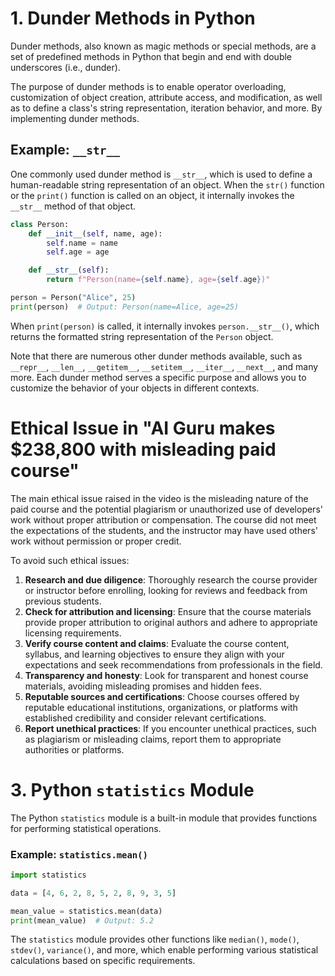 
# 1. Dunder Methods in Python

Dunder methods, also known as magic methods or special methods, are a set of predefined methods in Python that begin and end with double underscores (i.e., dunder).

The purpose of dunder methods is to enable operator overloading, customization of object creation, attribute access, and modification, as well as to define a class's string representation, iteration behavior, and more. By implementing dunder methods.

## Example: `__str__`

One commonly used dunder method is `__str__`, which is used to define a human-readable string representation of an object. When the `str()` function or the `print()` function is called on an object, it internally invokes the `__str__` method of that object.

```python
class Person:
    def __init__(self, name, age):
        self.name = name
        self.age = age

    def __str__(self):
        return f"Person(name={self.name}, age={self.age})"

person = Person("Alice", 25)
print(person)  # Output: Person(name=Alice, age=25)
```

When `print(person)` is called, it internally invokes `person.__str__()`, which returns the formatted string representation of the `Person` object.

Note that there are numerous other dunder methods available, such as `__repr__`, `__len__`, `__getitem__`, `__setitem__`, `__iter__`, `__next__`, and many more. Each dunder method serves a specific purpose and allows you to customize the behavior of your objects in different contexts.

# Ethical Issue in "AI Guru makes $238,800 with misleading paid course"

The main ethical issue raised in the video is the misleading nature of the paid course and the potential plagiarism or unauthorized use of developers' work without proper attribution or compensation. The course did not meet the expectations of the students, and the instructor may have used others' work without permission or proper credit.

To avoid such ethical issues:

1. **Research and due diligence**: Thoroughly research the course provider or instructor before enrolling, looking for reviews and feedback from previous students.
2. **Check for attribution and licensing**: Ensure that the course materials provide proper attribution to original authors and adhere to appropriate licensing requirements.
3. **Verify course content and claims**: Evaluate the course content, syllabus, and learning objectives to ensure they align with your expectations and seek recommendations from professionals in the field.
4. **Transparency and honesty**: Look for transparent and honest course materials, avoiding misleading promises and hidden fees.
5. **Reputable sources and certifications**: Choose courses offered by reputable educational institutions, organizations, or platforms with established credibility and consider relevant certifications.
6. **Report unethical practices**: If you encounter unethical practices, such as plagiarism or misleading claims, report them to appropriate authorities or platforms.

# 3. Python `statistics` Module

The Python `statistics` module is a built-in module that provides functions for performing statistical operations.

### Example: `statistics.mean()`

```python
import statistics

data = [4, 6, 2, 8, 5, 2, 8, 9, 3, 5]

mean_value = statistics.mean(data)
print(mean_value)  # Output: 5.2
```

The `statistics` module provides other functions like `median()`, `mode()`, `stdev()`, `variance()`, and more, which enable performing various statistical calculations based on specific requirements.
